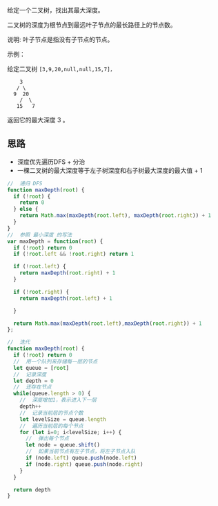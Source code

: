 给定一个二叉树，找出其最大深度。

二叉树的深度为根节点到最远叶子节点的最长路径上的节点数。

说明: 叶子节点是指没有子节点的节点。

示例：

给定二叉树 `[3,9,20,null,null,15,7]，`

```
    3
   / \
  9  20
    /  \
   15   7

```

返回它的最大深度 3 。

## 思路
- 深度优先遍历DFS + 分治
- 一棵二叉树的最大深度等于左子树深度和右子树最大深度的最大值 + 1

```js 
//  递归 DFS
function maxDepth(root) {
  if (!root) {
    return 0
  } else {
    return Math.max(maxDepth(root.left), maxDepth(root.right)) + 1
  }
}
//  参照 最小深度 的写法
var maxDepth = function(root) {
  if (!root) return 0
  if (!root.left && !root.right) return 1

  if (!root.left) {
    return maxDepth(root.right) + 1
  }

  if (!root.right) {
    return maxDepth(root.left) + 1

  }

  return Math.max(maxDepth(root.left),maxDepth(root.right)) + 1
};

//  迭代
function maxDepth(root) {
  if (!root) return 0
  //  用一个队列来存储每一层的节点
  let queue = [root]
  //  记录深度
  let depth = 0
  //  还存在节点
  while(queue.length > 0) {
    //  深度增加1，表示进入下一层
    depth++
    //  记录当前层的节点个数
    let levelSize = queue.length
    //  遍历当前层的每个节点
    for (let i=0; i<levelSize; i++) {
      //  弹出每个节点
      let node = queue.shift()
      //  如果当前节点有左子节点，将左子节点入队
      if (node.left) queue.push(node.left)
      if (node.right) queue.push(node.right)
    }
  }

  return depth
}
```